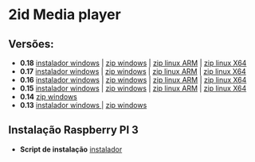 # 2id Media player  
  
## Versões:

* **0.18** [instalador windows](http://popmuzserver.cloudapp.net/player/player2id.v0.18.exe) | [zip windows](http://popmuzserver.cloudapp.net/player/2idplayer.v0.18.windows.zip) | [zip linux ARM](http://popmuzserver.cloudapp.net/player/2idplayer.v0.18.linux.arm.zip) | [zip linux X64](http://popmuzserver.cloudapp.net/player/2idplayer.v0.18.linux.x64.zip)  
* **0.17** [instalador windows](http://popmuzserver.cloudapp.net/player/player2id.v0.17.exe) | [zip windows](http://popmuzserver.cloudapp.net/player/2idplayer.v0.17.windows.zip) | [zip linux ARM](http://popmuzserver.cloudapp.net/player/2idplayer.v0.17.linux.arm.zip) | [zip linux X64](http://popmuzserver.cloudapp.net/player/2idplayer.v0.17.linux.x64.zip)  
* **0.16** [instalador windows](http://popmuzserver.cloudapp.net/player/player2id.v0.16.exe) | [zip windows](http://popmuzserver.cloudapp.net/player/2idplayer.v0.16.windows.zip) | [zip linux ARM](http://popmuzserver.cloudapp.net/player/2idplayer.v0.16.linux.arm.zip) | [zip linux X64](http://popmuzserver.cloudapp.net/player/2idplayer.v0.16.linux.x64.zip)  
* **0.15** [instalador windows](http://popmuzserver.cloudapp.net/player/player2id.v0.15.exe) | [zip windows](http://popmuzserver.cloudapp.net/player/2idplayer.v0.15.windows.zip) | [zip linux ARM](http://popmuzserver.cloudapp.net/player/2idplayer.v0.15.linux.arm.zip) | [zip linux X64](http://popmuzserver.cloudapp.net/player/2idplayer.v0.15.linux.x64.zip)
* **0.14** [zip windows](http://popmuzserver.cloudapp.net/player/2idplayer.v0.14.windows.zip)
* **0.13** [instalador windows ](http://popmuzserver.cloudapp.net/player/player2id.v0.13.exe) | [zip windows](http://popmuzserver.cloudapp.net/player/2idplayer.v0.13.windows.zip)  


## Instalação Raspberry PI 3  

* **Script de instalação** [instalador](http://popmuzserver.cloudapp.net/player/install-rapsberry.sh)

